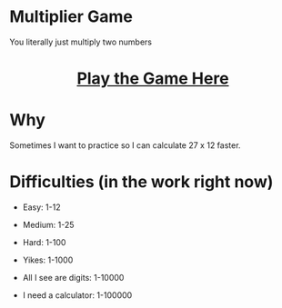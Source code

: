 # Multiplier Game

You literally just multiply two numbers

<h1 align="center" ><a href="https://whuang602.github.io/Tic-Tac-Toe/">Play the Game Here</a> </h1>

# Why

Sometimes I want to practice so I can calculate 27 x 12 faster.

# Difficulties (in the work right now)

- Easy: 1-12

- Medium: 1-25 

- Hard: 1-100

- Yikes: 1-1000

- All I see are digits: 1-10000

- I need a calculator: 1-100000

